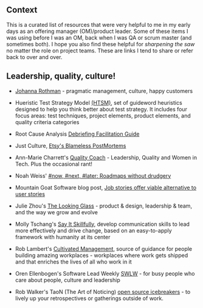 ## Context
This is a curated list of resources that were very helpful to me in my early days as an offering manager (OM)/product leader.  Some of these items I was using before I was an OM, back when I was QA or scrum master (and sometimes both).   I hope you also find these helpful for *sharpening the saw* no matter the role on project teams.  These are links I tend to share or refer back to over and over.

## Leadership, quality, culture!
* [Johanna Rothman](https://www.jrothman.com/blogs/) - pragmatic management, culture, happy customers

* Hueristic Test Strategy Model [(HTSM)](https://www.developsense.com/resource/htsm.pdf), set of guideword heuristics designed to help you think better about test strategy. It includes four focus areas: test techniques, project elements, product elements, and quality criteria categories
* Root Cause Analysis [Debriefing Facilitation Guide](https://codeascraft.com/2016/11/17/debriefing-facilitation-guide/)
* Just Culture, [Etsy's Blameless PostMortems](https://codeascraft.com/2012/05/22/blameless-postmortems/)
* Ann-Marie Charrett's [Quality Coach](https://www.annemariecharrett.com/) - Leadership, Quality and Women in Tech. Plus the occasional rant!

* Noah Weiss' [#now, #next, #later: Roadmaps without drudgery](https://medium.com/@noah_weiss/now-next-later-roadmaps-without-the-drudgery-1cfe65656645 'blog post on Roadmaps without drudgery')
* Mountain Goat Software blog post, [Job stories offer viable alternative to user stories](https://www.mountaingoatsoftware.com/blog/job-stories-offer-a-viable-alternative-to-user-stories 'blog post on Job stories offer viable alternative to user stories')

* Julie Zhou's [The Looking Glass](https://lg.substack.com/) - product & design, leadership & team, and the way we grow and evolve
* Molly Tschang's [Say It Skillfully](https://www.sayitskillfully.com/), develop communication skills to lead more effectively and drive change, based on an easy-to-apply framework with humanity at its center
* Rob Lambert's [Cultivated Management](https://www.cultivatedmanagement.com/), source of guidance for people building amazing workplaces - workplaces where work gets shipped and that enriches the lives of all who work in it
* Oren Ellenbogen's Software Lead Weekly [SWLW](https://softwareleadweekly.com/) - for busy people who care about people, culture and leadership
* Rob Walker's TaoN (The Art of Noticing) [open source icebreakers](https://docs.google.com/document/d/1j4rj883slFvh1zZLGedqQFM0wqCrHlIEPE62K0LkKak/edit?usp=sharing) - to lively up your retrospectives or gatherings outside of work.








